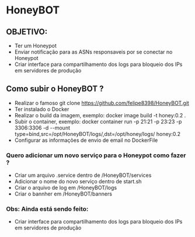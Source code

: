 # HoneyBOT

## OBJETIVO: ##

- Ter um Honeypot
- Enviar notificação para as ASNs responsaveis por se conectar no Honeypot
- Criar interface para compartilhamento dos logs para bloqueio dos IPs em servidores de produção

## Como subir o HoneyBOT ? ##

- Realizar o famoso git clone https://github.com/felipe8398/HoneyBOT.git
- Ter instalado o Docker
- Realizar o build da imagem, exemplo: docker image build -t honey:0.2 .
- Subir o container, exemplo: docker container run -p 21:21 -p 23:23 -p 3306:3306 -d --mount type=bind,src=/opt/HoneyBOT/logs/,dst=/opt/honey/logs/ honey:0.2
- Configurar as informações de envio de email no DockerFile

### Quero adicionar um novo serviço para o Honeypot como fazer ? ###

- Criar um arquivo .service dentro de /HoneyBOT/services
- Adicionar o nome do novo serviço dentro de start.sh
- Criar o arquivo de log em /HoneyBOT/logs
- Criar o bannher em /HoneyBOT/banners

### Obs: Ainda está sendo feito: ###
- Criar interface para compartilhamento dos logs para bloqueio dos IPs em servidores de produção

